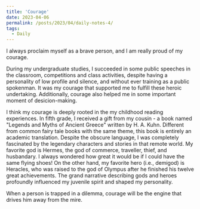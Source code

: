 ```yaml
---
title: 'Courage'
date: 2023-04-06
permalink: /posts/2023/04/daily-notes-4/
tags:
  - Daily
---
```


I always proclaim myself as a brave person, and I am really proud of my courage. 

During my undergraduate studies, I succeeded in some public speeches in the classroom, competitions and class activities, despite having a personality of low profile and silence, and without ever training as a public spokenman. It was my courage that supported me to fulfill these heroic undertaking. Additionally, courage also helped me in some important moment of desicion-making. 

I think my courage is deeply rooted in the my childhood reading experiences. In fifth grade, I received a gift from my cousin - a book named "Legends and Myths of Ancient Greece" written by H. A. Kuhn. Different from common fairy tale books with the same theme, this book is entirely an academic translation. Despite the obscure language, I was completely fascinated by the legendary characters and stories in that remote world. My favorite god is Hermes, the god of commerce, traveller, thief, and husbandary. I always wondered how great it would be if I could have the same flying shoes! On the other hand, my favorite hero (i.e., demigod) is Heracles, who was raised to the god of Olympus after he finished his twelve great achievements. The grand narrative describing gods and heroes profoundly influenced my juvenile spirit and shaped my personality.

When a person is trapped in a dilemma, courage will be the engine that drives him away from the mire. 